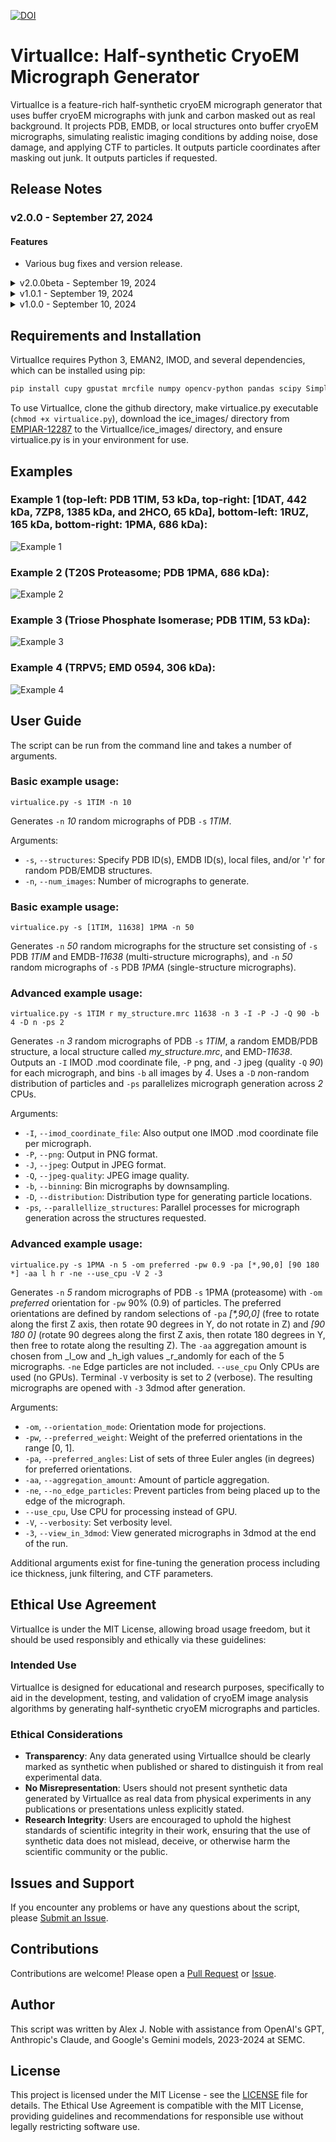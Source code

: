 [![DOI](https://zenodo.org/badge/DOI/10.5281/zenodo.13852111.svg)](https://doi.org/10.5281/zenodo.13852111)
# VirtualIce: Half-synthetic CryoEM Micrograph Generator

VirtualIce is a feature-rich half-synthetic cryoEM micrograph generator that uses buffer cryoEM micrographs with junk and carbon masked out as real background. It projects PDB, EMDB, or local structures onto buffer cryoEM micrographs, simulating realistic imaging conditions by adding noise, dose damage, and applying CTF to particles. It outputs particle coordinates after masking out junk. It outputs particles if requested.

## Release Notes

### v2.0.0 - September 27, 2024

#### Features

   - Various bug fixes and version release.

<details><summary>v2.0.0beta - September 19, 2024</summary><p>
 
   - Multiple structures per micrograph can now be requested (structure sets).
  - Use the same --structures flag followed by either a single structure or multiple. Supports any number of structure sets, like this: 
    - virtualice.py -s 1TIM [1PMA, 50882] [my_structure1.mrc, 3DRE, 6TIM]
  - The above command will make one set of micrographs with only PDB 1TIM, another set with PDB 1PMA and EMD-50882, and another set with a local file (my_structure1.mrc), PDB 3DRE, and PDB 6TIM.
  - Preferred orientation, particle distributions, and overlapping & aggregated particles are fully supported.
  - Filtering of edge, overlapping, and obscured particles is fully supported.
   - Coordinate files are saved independently in .star, .mod, and/or .coord files (one per structure in a structure set).
  - This update is significant because it allows for ground-truth datasets of heterogeneous proteins - e.g. continuous or discrete conformations, compositional heterogeneity, or completely different proteins.

</p></details>

<details><summary>v1.0.1 - September 19, 2024</summary><p>
 
   - Last release of VirtualIce for single-structure micrographs. Contains minor printout updates compared to v1.0.0.

</p></details>

<details><summary>v1.0.0 - September 10, 2024</summary><p>
 
   - Generates half-synthetic cryoEM micrographs and particles from buffer images and PDB IDs, EMDB IDs, or local files.
   - Creates coordinate files (.star, .mod, .coord), not including particles obscured by junk/substrate or too close to the edge.
   - Adds Poisson noise and dose-dependent damage to simulated frames and Gaussian noise to particles.
   - Applies the Contrast Transfer Function (CTF) to simulate microscope optics.
   - Control over overlapping particles and particle aggregation.
   - Outputs micrographs in MRC, PNG, and JPEG formats, and optionally cropped particles as MRCs.
   - Multi-core and GPU processing.
   - Extensive customization options including particle distribution, ice thickness, microscope parameters, and downsampling.

</p></details>

## Requirements and Installation

VirtualIce requires Python 3, EMAN2, IMOD, and several dependencies, which can be installed using pip:

```bash
pip install cupy gpustat mrcfile numpy opencv-python pandas scipy SimpleITK
```

To use VirtualIce, clone the github directory, make virtualice.py executable (`chmod +x virtualice.py`), download the ice_images/ directory from [EMPIAR-12287](https://www.ebi.ac.uk/empiar/EMPIAR-12287/) to the VirtualIce/ice_images/ directory, and ensure virtualice.py is in your environment for use.

## Examples


### Example 1 (top-left: PDB 1TIM, 53 kDa, top-right: [1DAT, 442 kDa, 7ZP8, 1385 kDa, and 2HCO, 65 kDa], bottom-left: 1RUZ, 165 kDa, bottom-right: 1PMA, 686 kDa):
![Example 1](example_images/VirtualIce_example1.png)

### Example 2 (T20S Proteasome; PDB 1PMA, 686 kDa):
![Example 2](example_images/VirtualIce_example2.png)

### Example 3 (Triose Phosphate Isomerase; PDB 1TIM, 53 kDa):
![Example 3](example_images/VirtualIce_example3.png)

### Example 4 (TRPV5; EMD 0594, 306 kDa):
![Example 4](example_images/VirtualIce_example4.png)

## User Guide

The script can be run from the command line and takes a number of arguments.

### Basic example usage:

```
virtualice.py -s 1TIM -n 10
```

Generates `-n` _10_ random micrographs of PDB `-s` _1TIM_.

Arguments:

- `-s`, `--structures`: Specify PDB ID(s), EMDB ID(s), local files, and/or 'r' for random PDB/EMDB structures.
- `-n`, `--num_images`: Number of micrographs to generate.

### Basic example usage:

```
virtualice.py -s [1TIM, 11638] 1PMA -n 50
```

Generates `-n` _50_ random micrographs for the structure set consisting of `-s` PDB _1TIM_ and EMDB-_11638_ (multi-structure micrographs), and `-n` _50_ random micrographs of `-s` PDB _1PMA_ (single-structure micrographs).

### Advanced example usage:

```
virtualice.py -s 1TIM r my_structure.mrc 11638 -n 3 -I -P -J -Q 90 -b 4 -D n -ps 2
```

Generates `-n` _3_ random micrographs of PDB `-s` _1TIM_, a <i>r</i>andom EMDB/PDB structure, a local structure called _my_structure.mrc_, and EMD-_11638_. Outputs an `-I` IMOD .mod coordinate file, `-P` png, and `-J` jpeg (quality `-Q` _90_) for each micrograph, and bins `-b` all images by _4_. Uses a `-D` <i>n</i>on-random distribution of particles and `-ps` parallelizes micrograph generation across _2_ CPUs.

Arguments:

- `-I`, `--imod_coordinate_file`: Also output one IMOD .mod coordinate file per micrograph.
- `-P`, `--png`: Output in PNG format.
- `-J`, `--jpeg`: Output in JPEG format.
- `-Q`, `--jpeg-quality`: JPEG image quality.
- `-b`, `--binning`: Bin micrographs by downsampling.
- `-D`, `--distribution`: Distribution type for generating particle locations.
- `-ps`, `--parallellize_structures`: Parallel processes for micrograph generation across the structures requested.


### Advanced example usage:

```
virtualice.py -s 1PMA -n 5 -om preferred -pw 0.9 -pa [*,90,0] [90 180 *] -aa l h r -ne --use_cpu -V 2 -3
```

Generates `-n` _5_ random micrographs of PDB `-s` 1PMA (proteasome) with `-om` _preferred_ orientation for `-pw` 90% (0.9) of particles. The preferred orientations are defined by random selections of `-pa` _[*,90,0]_ (free to rotate along the first Z axis, then rotate 90 degrees in Y, do not rotate in Z) and _[90 180 0]_ (rotate 90 degrees along the first Z axis, then rotate 180 degrees in Y, then free to rotate along the resulting Z). The `-aa` aggregation amount is chosen from _l_ow and _h_igh values _r_andomly for each of the 5 micrographs. `-ne` Edge particles are not included. `--use_cpu` Only CPUs are used (no GPUs). Terminal `-V` verbosity is set to _2_ (verbose). The resulting micrographs are opened with `-3` 3dmod after generation.

Arguments:

- `-om`, `--orientation_mode`: Orientation mode for projections.
- `-pw`, `--preferred_weight`: Weight of the preferred orientations in the range [0, 1].
- `-pa`, `--preferred_angles`: List of sets of three Euler angles (in degrees) for preferred orientations.
- `-aa`, `--aggregation_amount`: Amount of particle aggregation.
- `-ne`, `--no_edge_particles`: Prevent particles from being placed up to the edge of the micrograph.
- `--use_cpu`, Use CPU for processing instead of GPU.
- `-V`, `--verbosity`: Set verbosity level.
- `-3`, `--view_in_3dmod`: View generated micrographs in 3dmod at the end of the run.

Additional arguments exist for fine-tuning the generation process including ice thickness, junk filtering, and CTF parameters.

## Ethical Use Agreement

VirtualIce is under the MIT License, allowing broad usage freedom, but it should be used responsibly and ethically via these guidelines:

### Intended Use

VirtualIce is designed for educational and research purposes, specifically to aid in the development, testing, and validation of cryoEM image analysis algorithms by generating half-synthetic cryoEM micrographs and particles.

### Ethical Considerations

- **Transparency**: Any data generated using VirtualIce should be clearly marked as synthetic when published or shared to distinguish it from real experimental data.
- **No Misrepresentation**: Users should not present synthetic data generated by VirtualIce as real data from physical experiments in any publications or presentations unless explicitly stated.
- **Research Integrity**: Users are encouraged to uphold the highest standards of scientific integrity in their work, ensuring that the use of synthetic data does not mislead, deceive, or otherwise harm the scientific community or the public.

## Issues and Support

If you encounter any problems or have any questions about the script, please [Submit an Issue](https://github.com/alexjnoble/VirtualIce/issues).

## Contributions

Contributions are welcome! Please open a [Pull Request](https://github.com/alexjnoble/VirtualIce/pulls) or [Issue](https://github.com/alexjnoble/VirtualIce/issues).

## Author

This script was written by Alex J. Noble with assistance from OpenAI's GPT, Anthropic's Claude, and Google's Gemini models, 2023-2024 at SEMC.

## License

This project is licensed under the MIT License - see the [LICENSE](LICENSE) file for details.
The Ethical Use Agreement is compatible with the MIT License, providing guidelines and recommendations for responsible use without legally restricting software use.
